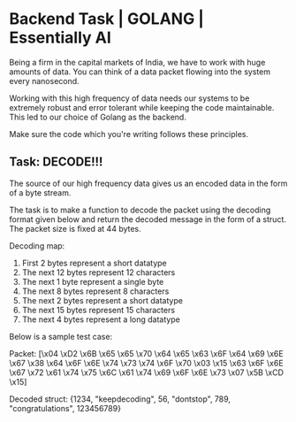 # Backend Task | GOLANG | Essentially AI

Being a firm in the capital markets of India, we have to work with huge amounts of data. You can think of a data packet flowing into the system every nanosecond.

Working with this high frequency of data needs our systems to be extremely robust and error tolerant while keeping the code maintainable. This led to our choice of Golang as the backend.

Make sure the code which you're writing follows these principles.

## Task: DECODE!!!

The source of our high frequency data gives us an encoded data in the form of a byte stream.

The task is to make a function to decode the packet using the decoding format given below and return the decoded message in the form of a struct. The packet size is fixed at 44 bytes.

Decoding map:
1. First 2 bytes represent a short datatype
2. The next 12 bytes represent 12 characters
3. The next 1 byte represent a single byte
4. The next 8 bytes represent 8 characters
5. The next 2 bytes represent a short datatype
6. The next 15 bytes represent 15 characters
7. The next 4 bytes represent a long datatype

Below is a sample test case:

Packet: [\x04 \xD2 \x6B \x65 \x65 \x70 \x64 \x65 \x63 \x6F \x64 \x69 \x6E \x67 \x38 \x64 \x6F \x6E \x74 \x73 \x74 \x6F \x70 \x03 \x15 \x63 \x6F \x6E \x67 \x72 \x61 \x74 \x75 \x6C \x61 \x74 \x69 \x6F \x6E \x73 \x07 \x5B \xCD \x15]

Decoded struct: {1234, "keepdecoding", 56, "dontstop", 789, "congratulations", 123456789}
